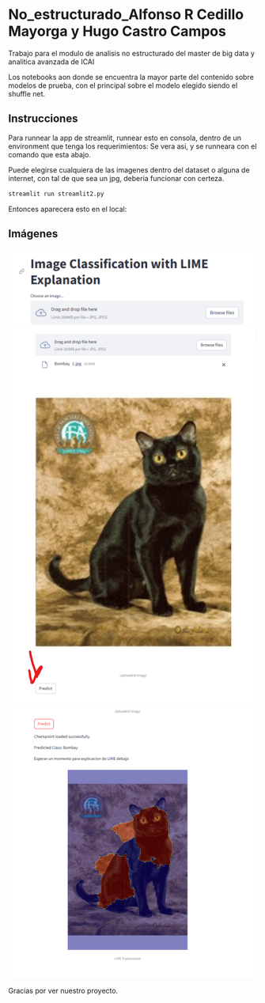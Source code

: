 # No_estructurado_Alfonso R Cedillo Mayorga y Hugo Castro Campos
Trabajo para el modulo de analisis no estructurado del master de big data y analitica avanzada de ICAI

Los notebooks aon donde se encuentra la mayor parte del contenido sobre modelos de prueba, con el principal sobre el modelo elegido siendo el shuffle net. 


## Instrucciones
Para runnear la app de streamlit, runnear esto en consola, dentro de un environment que tenga los requerimientos:
Se vera asi, y se runneara con el comando que esta abajo.

Puede elegirse cualquiera de las imagenes dentro del dataset o alguna de internet, con tal de que sea un jpg, deberia funcionar con certeza.



```bash
streamlit run streamlit2.py
```
Entonces aparecera esto en el local:
## Imágenes
![1era](./imagenes_readme/1era.png)
![2nda](./imagenes_readme/2nda.png)
![3era](./imagenes_readme/3era.png)




Gracias por ver nuestro proyecto.
